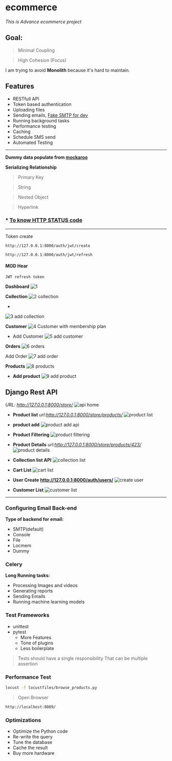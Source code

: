 # ecommerce
 
_This is Advance ecommerce project_

## Goal:

> Minimal Coupling
 
> High Cohesion (Focus)
 
I am trying to avoid **Monolith** because it's hard to maintain. 

## Features

* RESTfull API
* Token based authentication
* Uploading files
* Sending emails, [Fake SMTP for dev](https://github.com/rnwood/smtp4dev)
* Running background tasks
* Performance testing
* Caching
* Schedule SMS send
* Automated Testing
____

**Dummy data populate from [mockaroo](https://www.mockaroo.com/)**

**Serializing Relationship**
 > Primary Key
 
 > String
 
 > Nested Object
 
 > Hyperlink

### * [To know HTTP STATUS code](https://httpstatuses.io/)


___________
Token create

```bashscript
http://127.0.0.1:8000/auth/jwt/create
```
```bashscript
http://127.0.0.1:8000/auth/jwt/refresh
```
#### MOD Hear
```bashscript
JWT refresh token
```


**Dashboard**
![1](https://github.com/mushfiqur-rahman/ecommerce/assets/26889268/aa73184b-a196-4ddc-9638-5cfb169720d4)


**Collection**
![2  collection](https://github.com/mushfiqur-rahman/ecommerce/assets/26889268/3e2f5528-e2bf-4ce6-874f-c17961f7386a)

-
![3  add collection](https://github.com/mushfiqur-rahman/ecommerce/assets/26889268/1ea5c02f-e2b8-4c81-9414-c40db16de4b9)

**Customer**
![4  Customer with membership plan](https://github.com/mushfiqur-rahman/ecommerce/assets/26889268/3ffe5380-f758-4706-b0f1-9c88c60a458b)

- Add Customer
![5  add customer](https://github.com/mushfiqur-rahman/ecommerce/assets/26889268/0d3416c7-81f4-4dee-a0f4-440f29a68e63)

**Orders**
![6  orders](https://github.com/mushfiqur-rahman/ecommerce/assets/26889268/b86c158f-3a3a-44e6-9398-3b7b88b88175)


Add Order
![7  add order](https://github.com/mushfiqur-rahman/ecommerce/assets/26889268/569a3054-01e7-44f6-8ba5-af5ccfe40734)

**Products**
![8  products](https://github.com/mushfiqur-rahman/ecommerce/assets/26889268/a92c4807-3b1f-4d3e-a3c8-01d6bcc15929)

- **Add product**
![9  add product](https://github.com/mushfiqur-rahman/ecommerce/assets/26889268/c30a4b45-aa3b-4498-9875-f1eb1ed5eb5e)

## Django Rest API 

*URL: http://127.0.0.1:8000/store/*
![api home](https://github.com/mushfiqur-rahman/ecommerce/assets/26889268/80faf5e4-19ec-44f8-a80b-a60c3f772dd8)

- **Product list**
*url:http://127.0.0.1:8000/store/products/*
![product list](https://github.com/mushfiqur-rahman/ecommerce/assets/26889268/2f21db0b-c5e6-4837-adb3-9d53be524fcb)


- **product add**
![product add api](https://github.com/mushfiqur-rahman/ecommerce/assets/26889268/c133e3d4-f7cd-4c23-9f48-8ddaebf81b26)


- **Product Filtering**
![product filtering](https://github.com/mushfiqur-rahman/ecommerce/assets/26889268/bd5fc40f-7454-4cbf-9a5c-4e5e67b6b162)

- **Product Details**
*url:http://127.0.0.1:8000/store/products/423/*
![product details](https://github.com/mushfiqur-rahman/ecommerce/assets/26889268/07913b1c-ff10-4c78-9451-ce2040974028)


- **Collection list API**
![collection list](https://github.com/mushfiqur-rahman/ecommerce/assets/26889268/5cc63268-bc0a-4ded-a3d4-4fe27d3383d0)


- **Cart List**
![cart list](https://github.com/mushfiqur-rahman/ecommerce/assets/26889268/97536a15-0983-48af-9294-9cd9a1e80582)


- **User Create**
**http://127.0.0.1:8000/auth/users/**
![create user](https://github.com/mushfiqur-rahman/ecommerce/assets/26889268/4c866355-c075-472f-a5e2-719a1254a99d)


- **Customer List**
![customer list](https://github.com/mushfiqur-rahman/ecommerce/assets/26889268/75bf4023-4e7a-40f6-a161-3956f0bcb11a)

___
### Configuring Email Back-end

<b>Type of backend for email:</b>
* SMTP(default)
* Console
* File
* Locmem
* Dummy

### Celery
<b>Long Running tasks:</b>

* Processing Images and videos
* Generating reports
* Sending Emails
* Running machine learning models

### Test Frameworks

* unittest
* pytest
  * More Features
  * Tone of plugins
  * Less boilerplate
> Tests should have a single responsibility
> That can be multiple assertion

### Performance Test

```bash
locust -f locustfiles/browse_products.py
```
> Open Browser
```bash
http://localhost:8089/
```

### Optimizations
* Optimize the Python code
* Re-write the query
* Tune the database
* Cache the result
* Buy more hardware

